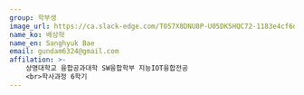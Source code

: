 ```yaml
---
group: 학부생
image_url: https://ca.slack-edge.com/T057X8DNU8P-U05DK5HQC72-1183e4cf6df6-72
name_ko: 배상혁
name_en: Sanghyuk Bae
email: gundam6324@gmail.com
affilation: >-
    상명대학교 융합공과대학 SW융합학부 지능IOT융합전공
    <br>학사과정 6학기
---
```

